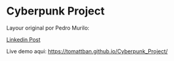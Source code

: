 # Cyberpunk Project

Layour original por Pedro Murilo:

[Linkedin Post](https://www.linkedin.com/posts/pedro-murilo_ui-ux-uidesign-activity-6826609889230622720-Barv)


Live demo aqui:
https://tomattban.github.io/Cyberpunk_Project/
